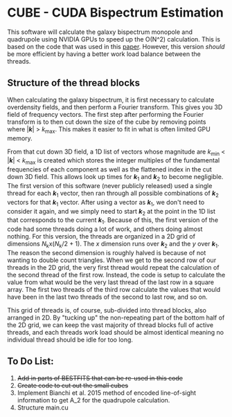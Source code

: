 # CUBE - CUDA Bispectrum Estimation
This software will calculate the galaxy bispectrum monopole and quadrupole using NVIDIA GPUs to 
speed up the O(N^2) calculation. This is based on the code that was used in this [paper](https://arxiv.org/abs/1712.04970). However, this version *should* be more efficient by having a better work
load balance between the threads.

## Structure of the thread blocks
When calculating the galaxy bispectrum, it is first necessary to calculate overdensity fields, and 
then perform a Fourier transform. This gives you 3D field of frequency vectors. The first step after
performing the Fourier transform is to then cut down the size of the cube by removing points where
|**_k_**| > *k*<sub>max</sub>. This makes it easier to fit in what is often limited GPU memory.

From that cut down 3D field,
a 1D list of vectors whose magnitude are *k*<sub>min</sub> < |**_k_**| < *k*<sub>max</sub> is created
which stores the integer multiples of the fundamental frequencies of each component as well as the 
flattened index in the cut down 3D field. This allows look up times for **_k_**<sub>1</sub> and 
**_k_**<sub>2</sub> to become negligible.
The first version of this software (never publicly released) used a single thread for each 
**_k_**<sub>1</sub> vector, then ran through all possible combinations of **_k_**<sub>2</sub> vectors for that **_k_**<sub>1</sub> vector. After using a vector as **_k_**<sub>1</sub>, we don't need to
consider it again, and we simply need to start **_k_**<sub>2</sub> at the point in the 1D list that
corresponds to the current **_k_**<sub>1</sub>. Because of this, the first version of the code had
some threads doing a lot of work, and others doing almost nothing. For this version, the threads are
organized in a 2D grid of dimensions *N*<sub>k</sub>x(*N*<sub>k</sub>/2 + 1). The *x* dimension runs
over **_k_**<sub>2</sub> and the *y* over **_k_**<sub>1</sub>. The reason the second dimension is 
roughly halved is because of not wanting to double count triangles. When we get to the second row of
our threads in the 2D grid, the very first thread would repeat the calculation of the second thread
of the first row. Instead, the code is setup to calculate the value from what would be the very last
thread of the last row in a square array. The first two threads of the third row calculate the values
that would have been in the last two threads of the second to last row, and so on.

This grid of threads is, of course, sub-divided into thread blocks, also arranged in 2D. By "tucking
up" the non-repeating part of the bottom half of the 2D grid, we can keep the vast majority of thread
blocks full of active threads, and each threads work load should be almost identical meaning no individual thread should be idle for too long.

## To Do List:
1. ~~Add in parts of BESTFITS that can be re-used in this code~~
2. ~~Create code to cut out the small cubes~~
3. Implement Bianchi et al. 2015 method of encoded line-of-sight information to get A_2 for the
quadrupole calculation.
4. Structure main.cu
